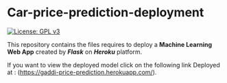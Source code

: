 # Car-price-prediction-deployment
[![License: GPL v3](https://img.shields.io/badge/License-GPLv3-blue.svg)](https://www.gnu.org/licenses/gpl-3.0)

This repository contains the files requires to deploy a **Machine Learning Web App** created by ***Flask*** on ***Heroku*** platform.

If you want to view the deployed model
click on the following link 
Deployed at : (https://gaddi-price-prediction.herokuapp.com/).
